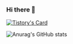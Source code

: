 ### Hi there 👋

<!--
**SsangSoo/SsangSoo** is a ✨ _special_ ✨ repository because its `README.md` (this file) appears on your GitHub profile.

Here are some ideas to get you started:

- 🔭 I’m currently working on ...
- 🌱 I’m currently learning ...
- 👯 I’m looking to collaborate on ...
- 🤔 I’m looking for help with ...
- 💬 Ask me about ...
- 📫 How to reach me: ...
- 😄 Pronouns: .....
- ⚡ Fun fact: ...
--> 
[![Tistory's Card](https://github-readme-tistory-card.vercel.app/api/badge?name=ssangsu&postId=default&theme=vue-dark)](https://github.com/loosie/github-readme-tistory-card)

![Anurag's GitHub stats](https://github-readme-stats.vercel.app/api?username=SsangSoo&show_icons=true&theme=radical)
